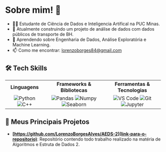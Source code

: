 # Sobre mim! 👋

- 👨‍💻 Estudante de Ciência de Dados e Inteligencia Artifical na PUC Minas.
- 🔭 Atualmente construindo um projeto de análise de dados com dados públicos de transporte de BH.
- 🌱 Aprendendo sobre Engenharia de Dados, Análise Exploratória e Machine Learning.
- 📫 Como me encontrar: [lorenzoborges84@gmail.com](mailto:seu-email@gmail.com)
## 🛠️ Tech Skills

<table>
  <tr>
    <td align="center"><strong>Linguagens</strong></td>
    <td align="center"><strong>Frameworks & Bibliotecas</strong></td>
    <td align="center"><strong>Ferramentas & Tecnologias</strong></td>
  </tr>
  <tr>
    <td align="center">
      <img src="https://img.shields.io/badge/Python-3776AB?style=for-the-badge&logo=python&logoColor=white" alt="Python" />
      <img src="https://img.shields.io/badge/C%2B%2B-00599C?style=for-the-badge&logo=c%2B%2B&logoColor=white" alt="C++" />
    </td>
    <td align="center">
      <img src="https://img.shields.io/badge/Pandas-150458?style=for-the-badge&logo=pandas&logoColor=white" alt="Pandas" />
      <img src="https://img.shields.io/badge/Numpy-013243?style=for-the-badge&logo=numpy&logoColor=white" alt="Numpy" />
      <img src="https://img.shields.io/badge/Seaborn-3670A0?style=for-the-badge&logo=seaborn&logoColor=white" alt="Seaborn" />
    </td>
    <td align="center">
      <img src="https://img.shields.io/badge/Visual_Studio_Code-007ACC?style=for-the-badge&logo=visual-studio-code&logoColor=white" alt="VS Code" />
      <img src="https://img.shields.io/badge/Git-F05032?style=for-the-badge&logo=git&logoColor=white" alt="Git" />
      <img src="https://img.shields.io/badge/Jupyter-F37626?style=for-the-badge&logo=Jupyter&logoColor=white" alt="Jupyter" />
    </td>
  </tr>
</table>


## 🚀 Meus Principais Projetos

- **[https://github.com/LorenzoBorgesAlves/AEDS-2](link-para-o-repositorio)**: Repositório contendo todo trabalho realizado na matéria de Algoritmos e Estruta de Dados 2.

